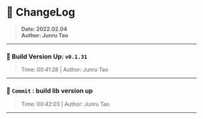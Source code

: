 # :hammer: ChangeLog
> __Date: 2022.02.04__<br>
> __Author: Junru Tao__<br>
---

### :electric_plug: Build Version Up: `v0.1.31`
> Time: 00:41:28 | Author: Junru Tao
---


### :electric_plug: `Commit` : build lib version up
> Time: 00:42:03 | Author: Junru Tao
---
